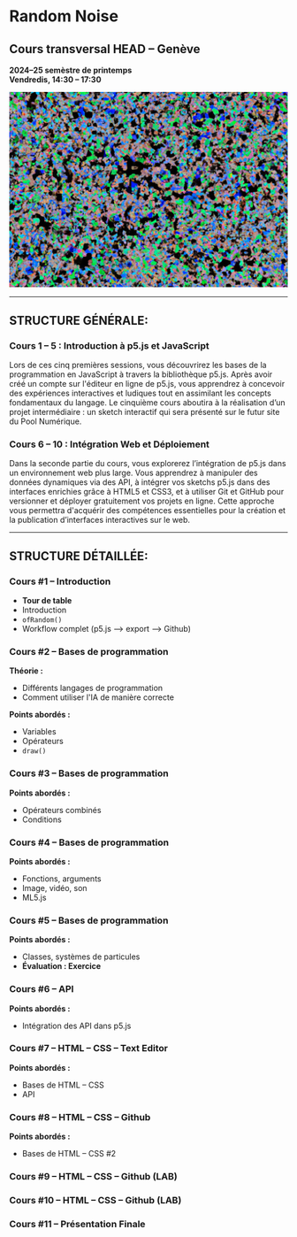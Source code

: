 # Random Noise

## Cours transversal HEAD – Genève
**2024–25 semèstre de printemps**  
**Vendredis, 14:30 – 17:30**  

![Random Noise Cover Image](https://github.com/headpoolnumerique/random-noise-cours-transversal/blob/main/cover.png)

---

## STRUCTURE GÉNÉRALE:

### Cours 1 – 5 : Introduction à p5.js et JavaScript  
Lors de ces cinq premières sessions, vous découvrirez les bases de la programmation en JavaScript à travers la bibliothèque p5.js. Après avoir créé un compte sur l'éditeur en ligne de p5.js, vous apprendrez à concevoir des expériences interactives et ludiques tout en assimilant les concepts fondamentaux du langage. Le cinquième cours aboutira à la réalisation d’un projet intermédiaire : un sketch interactif qui sera présenté sur le futur site du Pool Numérique.

### Cours 6 – 10 : Intégration Web et Déploiement  
Dans la seconde partie du cours, vous explorerez l’intégration de p5.js dans un environnement web plus large. Vous apprendrez à manipuler des données dynamiques via des API, à intégrer vos sketchs p5.js dans des interfaces enrichies grâce à HTML5 et CSS3, et à utiliser Git et GitHub pour versionner et déployer gratuitement vos projets en ligne. Cette approche vous permettra d'acquérir des compétences essentielles pour la création et la publication d’interfaces interactives sur le web.

---

## STRUCTURE DÉTAILLÉE:

### Cours #1 – Introduction 
- **Tour de table**  
- Introduction
- `ofRandom()`  
- Workflow complet (p5.js —> export –> Github)  

### Cours #2 – Bases de programmation  
**Théorie :**  
- Différents langages de programmation  
- Comment utiliser l'IA de manière correcte  

**Points abordés :**  
- Variables  
- Opérateurs  
- `draw()`  

### Cours #3 – Bases de programmation  
**Points abordés :**  
- Opérateurs combinés  
- Conditions  

### Cours #4 – Bases de programmation  
**Points abordés :**  
- Fonctions, arguments  
- Image, vidéo, son  
- ML5.js  

### Cours #5 – Bases de programmation  
**Points abordés :**  
- Classes, systèmes de particules  
- **Évaluation : Exercice**  

### Cours #6 – API  
**Points abordés :**  
- Intégration des API dans p5.js  

### Cours #7 – HTML – CSS – Text Editor  
**Points abordés :**  
- Bases de HTML – CSS  
- API  

### Cours #8 – HTML – CSS – Github  
**Points abordés :**  
- Bases de HTML – CSS #2  

### Cours #9 – HTML – CSS – Github (LAB)  

### Cours #10 – HTML – CSS – Github (LAB)  

### Cours #11 – Présentation Finale  
